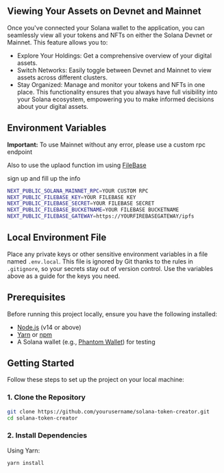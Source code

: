 ## Viewing Your Assets on Devnet and Mainnet
Once you've connected your Solana wallet to the application, you can seamlessly view all your tokens and NFTs on either the Solana Devnet or Mainnet. This feature allows you to:

- Explore Your Holdings: Get a comprehensive overview of your digital assets.
- Switch Networks: Easily toggle between Devnet and Mainnet to view assets across different clusters.
- Stay Organized: Manage and monitor your tokens and NFTs in one place.
This functionality ensures that you always have full visibility into your Solana ecosystem, empowering you to make informed decisions about your digital assets.


## Environment Variables
**Important:** To use Mainnet without any error, please use a custom rpc endpoint

Also to use the uplaod function im using [FileBase](filebase.com)

sign up and fill up the info
```bash
NEXT_PUBLIC_SOLANA_MAINNET_RPC=YOUR CUSTOM RPC
NEXT_PUBLIC_FILEBASE_KEY=YOUR FILEBASE KEY
NEXT_PUBLIC_FILEBASE_SECRET=YOUR FILEBASE SECRET
NEXT_PUBLIC_FILEBASE_BUCKETNAME=YOUR FILEBASE BUCKETNAME
NEXT_PUBLIC_FILEBASE_GATEWAY=https://YOURFIREBASEGATEWAY/ipfs
```

## Local Environment File

Place any private keys or other sensitive environment variables in a file named
`.env.local`. This file is ignored by Git thanks to the rules in `.gitignore`, so
your secrets stay out of version control. Use the variables above as a guide for
the keys you need.

## Prerequisites

Before running this project locally, ensure you have the following installed:

- [Node.js](https://nodejs.org/) (v14 or above)
- [Yarn](https://yarnpkg.com/) or [npm](https://www.npmjs.com/)
- A Solana wallet (e.g., [Phantom Wallet](https://phantom.app/)) for testing

## Getting Started

Follow these steps to set up the project on your local machine:

### 1. Clone the Repository

```bash
git clone https://github.com/yourusername/solana-token-creator.git
cd solana-token-creator
```

### 2. Install Dependencies

Using Yarn:

```bash
yarn install